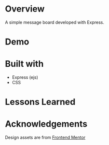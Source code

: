 # Overview

A simple message board developed with Express.

# Demo

# Built with

- Express (ejs)
- CSS

# Lessons Learned

# Acknowledgements

Design assets are from [Frontend Mentor]("https://www.frontendmentor.io/challenges/interactive-comments-section-iG1RugEG9")
